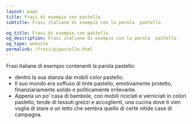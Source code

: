 ```yaml
---
layout: page
title: Frasi di esempio con pastello 
subtitle: Frasi italiane di esempio con la parola  pastello

og_title: Frasi di esempio con pastello 
og_description: Frasi italiane di esempio con la parola  pastello
og_type: website
permalink: /frasi/p/pastello.html
---
```


Frasi italiane di esempio contenenti la parola pastello:


- dentro la sua stanza dai mobili color pastello.
- Il suo mondo era soffuso di tinte pastello, emotivamente protetto, finanziariamente solido e politicamente irrilevante.
- Appena un po’ casa di bambole, con mobili riciclati e verniciati in colori pastello, tende di tessuti grezzi e accoglienti, una cucina dove ti vien voglia di stare e un letto che sembra quello di certe nitide case di campagna.

